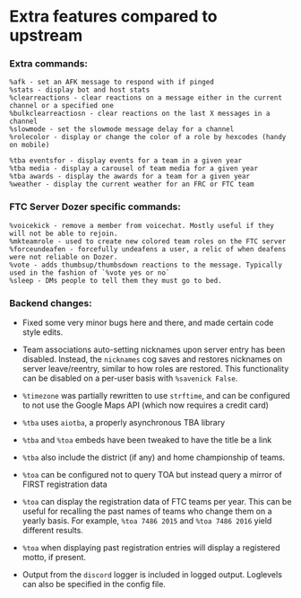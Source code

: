 # Extra features compared to upstream

### Extra commands:
```
%afk - set an AFK message to respond with if pinged
%stats - display bot and host stats
%clearreactions - clear reactions on a message either in the current channel or a specified one
%bulkclearreactiosn - clear reactions on the last X messages in a channel
%slowmode - set the slowmode message delay for a channel
%rolecolor - display or change the color of a role by hexcodes (handy on mobile)

%tba eventsfor - display events for a team in a given year
%tba media - display a carousel of team media for a given year
%tba awards - display the awards for a team for a given year
%weather - display the current weather for an FRC or FTC team
```

### FTC Server Dozer specific commands:
```
%voicekick - remove a member from voicechat. Mostly useful if they will not be able to rejoin.
%mkteamrole - used to create new colored team roles on the FTC server
%forceundeafen - forcefully undeafens a user, a relic of when deafens were not reliable on Dozer.
%vote - adds thumbsup/thumbsdown reactions to the message. Typically used in the fashion of `%vote yes or no`
%sleep - DMs people to tell them they must go to bed.
```

### Backend changes:
 * Fixed some very minor bugs here and there, and made certain code style edits.
 * Team associations auto-setting nicknames upon server entry has been disabled. Instead, 
 the `nicknames` cog saves and restores nicknames on server leave/reentry, similar to how roles
 are restored. This functionality can be disabled on a per-user basis with `%savenick False`.
 * `%timezone` was partially rewritten to use `strftime`, and can be configured to not use the 
 Google Maps API (which now requires a credit card)
 
 * `%tba` uses `aiotba`, a properly asynchronous TBA library
 * `%tba` and `%toa` embeds have been tweaked to have the title be a link
 * `%tba` also include the district (if any) and home championship of teams.
 
 * `%toa` can be configured not to query TOA but instead query a mirror of FIRST registration data
 * `%toa` can display the registration data of FTC teams per year. This can be useful for recalling
 the past names of teams who change them on a yearly basis. For example, `%toa 7486 2015` and 
 `%toa 7486 2016` yield different results. 
 * `%toa` when displaying past registration entries will display a registered motto, if present.
 * Output from the `discord` logger is included in logged output. Loglevels can also be specified in
  the config file.
 